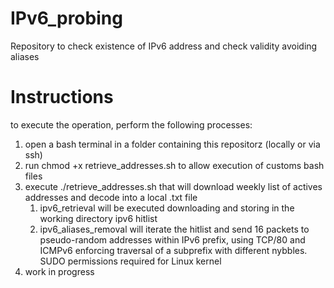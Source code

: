 # IPv6_probing
Repository to check existence of IPv6 address and check validity avoiding aliases

# Instructions
to execute the operation, perform the following processes:
1. open a bash terminal in a folder containing this repositorz (locally or via ssh)
2. run chmod +x retrieve_addresses.sh to allow execution of customs bash files
3. execute ./retrieve_addresses.sh that will download weekly list of actives addresses and decode into a local .txt file
    1. ipv6_retrieval will be executed downloading and storing in the working directory ipv6 hitlist
    2. ipv6_aliases_removal will iterate the hitlist and send 16 packets to pseudo-random addresses within IPv6 prefix, using TCP/80 and ICMPv6 enforcing traversal of a subprefix with different nybbles. SUDO permissions required for Linux kernel
4. work in progress

